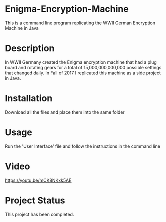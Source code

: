 # Enigma-Encryption-Machine
This is a command line program replicating the WWII German Encryption Machine in Java
# Description
In WWII Germany created the Enigma encryption machine that had a plug board and rotating gears for a total of 15,000,000,000,000 possible settings that changed daily. In Fall of 2017 I replicated this machine as a side project in Java. 
# Installation
Download all the files and place them into the same folder
# Usage
Run the 'User Interface' file and follow the instructions in the command line
# Video
https://youtu.be/mCK8NKxk5AE
# Project Status
This project has been completed.

